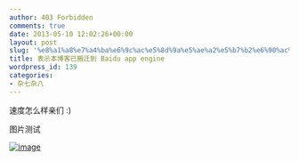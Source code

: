 ```yaml
---
author: 403 Forbidden
comments: true
date: 2013-05-10 12:02:26+00:00
layout: post
slug: '%e8%a1%a8%e7%a4%ba%e6%9c%ac%e5%8d%9a%e5%ae%a2%e5%b7%b2%e6%90%ac%e8%bf%81%e5%88%b0-baidu-app-engine'
title: 表示本博客已搬迁到 Baidu app engine
wordpress_id: 139
categories:
- 杂七杂八
---
```

速度怎么样亲们 :)

图片测试

<!-- more -->

[![image](/uploads/2013/05/wpid-2013-04-16-14.18.32.jpg)](/uploads/2013/05/wpid-2013-04-16-14.18.32.jpg)
